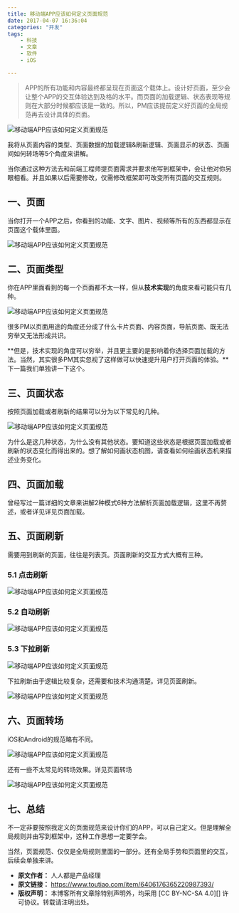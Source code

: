 ```yaml
---
title: 移动端APP应该如何定义页面规范
date: 2017-04-07 16:36:04
categories: "开发"
tags:
	- 科技
	- 文章
	- 软件
	- iOS

---
```


> APP的所有功能和内容最终都呈现在页面这个载体上。设计好页面，至少会让整个APP的交互体验达到及格的水平。而页面的加载逻辑、状态表现等规则在大部分时候都应该是一致的。所以，PM应该提前定义好页面的全局规范再去设计具体的页面。

![移动端APP应该如何定义页面规范][APP]

我将从页面内容的类型、页面数据的加载逻辑&刷新逻辑、页面显示的状态、页面间如何转场等5个角度来讲解。

当你通过这种方法去和前端工程师提页面需求并要求他写到框架中，会让他对你另眼相看。并且如果以后需要修改，仅需修改框架即可改变所有页面的交互规则。

## 一、页面 ##

当你打开一个APP之后，你看到的功能、文字、图片、视频等所有的东西都显示在页面这个载体里面。

![移动端APP应该如何定义页面规范][APP 1]

## 二、页面类型 ##

你在APP里面看到的每一个页面都不太一样，但从**技术实现**的角度来看可能只有几种。

![移动端APP应该如何定义页面规范][APP 2]

很多PM以页面用途的角度还分成了什么卡片页面、内容页面，导航页面、既无法穷举又无法形成共识。

**但是，技术实现的角度可以穷举，并且更主要的是影响着你选择页面加载的方法。当然，其实很多PM其实忽视了这样做可以快速提升用户打开页面的体验。**下一篇我们单独讲一下这个。

## 三、页面状态 ##

按照页面加载或者刷新的结果可以分为以下常见的几种。

![移动端APP应该如何定义页面规范][APP 3]

为什么是这几种状态，为什么没有其他状态。要知道这些状态是根据页面加载或者刷新的状态变化而得出来的。想了解如何画状态机图，请查看如何绘画状态机来描述业务变化。

## 四、页面加载 ##

曾经写过一篇详细的文章来讲解2种模式6种方法解析页面加载逻辑，这里不再赘述，或者详见详见页面加载。

## 五、页面刷新 ##

需要用到刷新的页面，往往是列表页。页面刷新的交互方式大概有三种。

### **5.1 点击刷新** ###

![移动端APP应该如何定义页面规范][APP 4]

### **5.2 自动刷新** ###

![移动端APP应该如何定义页面规范][APP 5]

### **5.3 下拉刷新** ###

![移动端APP应该如何定义页面规范][APP 6]

下拉刷新由于逻辑比较复杂，还需要和技术沟通清楚。详见页面刷新。

![移动端APP应该如何定义页面规范][APP 7]

## 六、页面转场 ##

iOS和Android的规范略有不同。

![移动端APP应该如何定义页面规范][APP 8]

还有一些不太常见的转场效果。详见页面转场

![移动端APP应该如何定义页面规范][APP 9]

## 七、总结 ##

不一定非要按照我定义的页面规范来设计你们的APP，可以自己定义。但是理解全局规则并由写到框架中，这种工作思想一定要学会。

当然，页面规范、仅仅是全局规则里面的一部分。还有全局手势和页面里的交互，后续会单独来讲。


[APP]: /pro/os/crawler/EJBE-YZEN-NYE2.jpg
[APP 1]: /pro/os/crawler/NUEU-3MFJ-JBFE.jpg
[APP 2]: /pro/os/crawler/IYVA-NZIN-FQZB.jpg
[APP 3]: /pro/os/crawler/JABQ-BQEV-ZU3Y.jpg
[APP 4]: /pro/os/crawler/3QU3-EMMZ-F7V2.jpg
[APP 5]: /pro/os/crawler/JM3E-3MQE-Z3YF.jpg
[APP 6]: /pro/os/crawler/FYRR-JFJA-NQ6V.jpg
[APP 7]: /pro/os/crawler/ABUU-EVAV-RUVY.jpg
[APP 8]: /pro/os/crawler/VNYB-NBI3-UZEI.jpg
[APP 9]: /pro/os/crawler/NN2U-2QQ7-ZZFI.jpg
 *  **原文作者：** 人人都是产品经理
 *  **原文链接：** https://www.toutiao.com/item/6406176365220987393/
 *  **版权声明：** 本博客所有文章除特别声明外，均采用 [CC BY-NC-SA 4.0][] 许可协议。转载请注明出处。